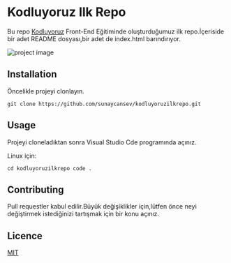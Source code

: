 # Kodluyoruz Ilk Repo

Bu repo [Kodluyoruz](https://www.kodluyoruz.org/) Front-End Eğitiminde oluşturduğumuz ilk repo.İçeriside bir adet README dosyası,bir adet de index.html barındırıyor.

![project image](/kodluyoruzilkrepo/images/github.png "project image")

## Installation

Öncelikle projeyi clonlayın.

`git clone https://github.com/sunaycansev/kodluyoruzilkrepo.git`

## Usage

Projeyi cloneladıktan sonra Visual Studio Cde programında açınız.

Linux için:

`cd kodluyoruzilkrepo code .`

## Contributing

Pull requestler kabul edilir.Büyük değişiklikler için,lütfen önce neyi değiştirmek istediğinizi tartışmak için bir konu açınız.

## Licence

[MIT](https://choosealicense.com/licenses/mit/)
